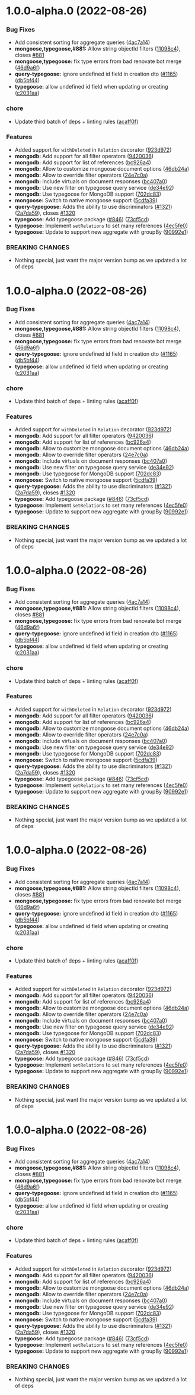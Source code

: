  
# 1.0.0-alpha.0 (2022-08-26)


### Bug Fixes

* Add consistent sorting for aggregate queries ([4ac7a14](https://github.com/TriPSs/nestjs-query/commit/4ac7a1485c7dcd83569951298606f487608806b1))
* **mongoose,typegoose,#881:** Allow string objectId filters ([11098c4](https://github.com/TriPSs/nestjs-query/commit/11098c441de41462fe6c45742bc317f52ea09711)), closes [#881](https://github.com/TriPSs/nestjs-query/issues/881)
* **mongoose,typegoose:** fix type errors from bad renovate bot merge ([46d9a6f](https://github.com/TriPSs/nestjs-query/commit/46d9a6f49c011c5bc40d00b92d2fa17059f2702c))
* **query-typegoose:** ignore undefined id field in creation dto ([#1165](https://github.com/TriPSs/nestjs-query/issues/1165)) ([db5bf44](https://github.com/TriPSs/nestjs-query/commit/db5bf447bdf0095b01791b694785ecd3fb723c0f))
* **typegoose:** allow undefined id field when updating or creating ([c2031aa](https://github.com/TriPSs/nestjs-query/commit/c2031aaf8c65fe7f2440f5b434329662c02296e4))


### chore

* Update third batch of deps + linting rules ([acaff0f](https://github.com/TriPSs/nestjs-query/commit/acaff0fd56918a26cc108d6d98ef71b275400da4))


### Features

* Added support for `withDeleted` in `Relation` decorator ([923d972](https://github.com/TriPSs/nestjs-query/commit/923d972660d06cc76065d90b4a46f8775669ff0b))
* **mongodb:** Add support for all filter operators ([9420036](https://github.com/TriPSs/nestjs-query/commit/9420036d8d24e825c08b60bd9773404e26968ea5))
* **mongodb:** Add support for list of references ([bc926a4](https://github.com/TriPSs/nestjs-query/commit/bc926a4f089fd790b8bc37ee126bfcc2f70fc145))
* **mongodb:** Allow to customize mongoose document options ([46db24a](https://github.com/TriPSs/nestjs-query/commit/46db24ac2b424b9379d380792328ee670fb281e3))
* **mongodb:** Allow to override filter operators ([24e7c0a](https://github.com/TriPSs/nestjs-query/commit/24e7c0a6146ca37598b73577bd772e0e79dea823))
* **mongodb:** Include virtuals on document responses ([bc407a0](https://github.com/TriPSs/nestjs-query/commit/bc407a0f7100a741d8a4084227e3767fcf36dd4a))
* **mongodb:** Use new filter on typegoose query service ([de34e92](https://github.com/TriPSs/nestjs-query/commit/de34e9240055b0f1cfbb360b66c37f216f115ddb))
* **mongodb:** Use typegoose for MongoDB support ([702dc83](https://github.com/TriPSs/nestjs-query/commit/702dc839638afd6b781dbb0f75f725d7286eb580))
* **mongoose:** Switch to native mongoose support ([5cdfa39](https://github.com/TriPSs/nestjs-query/commit/5cdfa39b7d91cf0f8438ef3387a89aac850f4452))
* **query-typegoose:** Adds the ability to use discriminators ([#1321](https://github.com/TriPSs/nestjs-query/issues/1321)) ([2a7da59](https://github.com/TriPSs/nestjs-query/commit/2a7da59c3c857acedbd786d6df5772645c00f543)), closes [#1320](https://github.com/TriPSs/nestjs-query/issues/1320)
* **typegoose:** Add typegoose package ([#846](https://github.com/TriPSs/nestjs-query/issues/846)) ([73cf5cd](https://github.com/TriPSs/nestjs-query/commit/73cf5cdbf11496ad3a3ce3f6bb69975510de26e2))
* **typegoose:** Implement `setRelations` to set many references ([4ec5fe0](https://github.com/TriPSs/nestjs-query/commit/4ec5fe07689eacb0456f531d69368b0451ce69a1))
* **typegoose:** Update to support new aggregate with groupBy ([90992e1](https://github.com/TriPSs/nestjs-query/commit/90992e1a1dcc4e4e888e5946ab639535932f8f52))


### BREAKING CHANGES

* Nothing special, just want the major version bump as we updated a lot of deps



# 1.0.0-alpha.0 (2022-08-26)


### Bug Fixes

* Add consistent sorting for aggregate queries ([4ac7a14](https://github.com/TriPSs/nestjs-query/commit/4ac7a1485c7dcd83569951298606f487608806b1))
* **mongoose,typegoose,#881:** Allow string objectId filters ([11098c4](https://github.com/TriPSs/nestjs-query/commit/11098c441de41462fe6c45742bc317f52ea09711)), closes [#881](https://github.com/TriPSs/nestjs-query/issues/881)
* **mongoose,typegoose:** fix type errors from bad renovate bot merge ([46d9a6f](https://github.com/TriPSs/nestjs-query/commit/46d9a6f49c011c5bc40d00b92d2fa17059f2702c))
* **query-typegoose:** ignore undefined id field in creation dto ([#1165](https://github.com/TriPSs/nestjs-query/issues/1165)) ([db5bf44](https://github.com/TriPSs/nestjs-query/commit/db5bf447bdf0095b01791b694785ecd3fb723c0f))
* **typegoose:** allow undefined id field when updating or creating ([c2031aa](https://github.com/TriPSs/nestjs-query/commit/c2031aaf8c65fe7f2440f5b434329662c02296e4))


### chore

* Update third batch of deps + linting rules ([acaff0f](https://github.com/TriPSs/nestjs-query/commit/acaff0fd56918a26cc108d6d98ef71b275400da4))


### Features

* Added support for `withDeleted` in `Relation` decorator ([923d972](https://github.com/TriPSs/nestjs-query/commit/923d972660d06cc76065d90b4a46f8775669ff0b))
* **mongodb:** Add support for all filter operators ([9420036](https://github.com/TriPSs/nestjs-query/commit/9420036d8d24e825c08b60bd9773404e26968ea5))
* **mongodb:** Add support for list of references ([bc926a4](https://github.com/TriPSs/nestjs-query/commit/bc926a4f089fd790b8bc37ee126bfcc2f70fc145))
* **mongodb:** Allow to customize mongoose document options ([46db24a](https://github.com/TriPSs/nestjs-query/commit/46db24ac2b424b9379d380792328ee670fb281e3))
* **mongodb:** Allow to override filter operators ([24e7c0a](https://github.com/TriPSs/nestjs-query/commit/24e7c0a6146ca37598b73577bd772e0e79dea823))
* **mongodb:** Include virtuals on document responses ([bc407a0](https://github.com/TriPSs/nestjs-query/commit/bc407a0f7100a741d8a4084227e3767fcf36dd4a))
* **mongodb:** Use new filter on typegoose query service ([de34e92](https://github.com/TriPSs/nestjs-query/commit/de34e9240055b0f1cfbb360b66c37f216f115ddb))
* **mongodb:** Use typegoose for MongoDB support ([702dc83](https://github.com/TriPSs/nestjs-query/commit/702dc839638afd6b781dbb0f75f725d7286eb580))
* **mongoose:** Switch to native mongoose support ([5cdfa39](https://github.com/TriPSs/nestjs-query/commit/5cdfa39b7d91cf0f8438ef3387a89aac850f4452))
* **query-typegoose:** Adds the ability to use discriminators ([#1321](https://github.com/TriPSs/nestjs-query/issues/1321)) ([2a7da59](https://github.com/TriPSs/nestjs-query/commit/2a7da59c3c857acedbd786d6df5772645c00f543)), closes [#1320](https://github.com/TriPSs/nestjs-query/issues/1320)
* **typegoose:** Add typegoose package ([#846](https://github.com/TriPSs/nestjs-query/issues/846)) ([73cf5cd](https://github.com/TriPSs/nestjs-query/commit/73cf5cdbf11496ad3a3ce3f6bb69975510de26e2))
* **typegoose:** Implement `setRelations` to set many references ([4ec5fe0](https://github.com/TriPSs/nestjs-query/commit/4ec5fe07689eacb0456f531d69368b0451ce69a1))
* **typegoose:** Update to support new aggregate with groupBy ([90992e1](https://github.com/TriPSs/nestjs-query/commit/90992e1a1dcc4e4e888e5946ab639535932f8f52))


### BREAKING CHANGES

* Nothing special, just want the major version bump as we updated a lot of deps



# 1.0.0-alpha.0 (2022-08-26)


### Bug Fixes

* Add consistent sorting for aggregate queries ([4ac7a14](https://github.com/TriPSs/nestjs-query/commit/4ac7a1485c7dcd83569951298606f487608806b1))
* **mongoose,typegoose,#881:** Allow string objectId filters ([11098c4](https://github.com/TriPSs/nestjs-query/commit/11098c441de41462fe6c45742bc317f52ea09711)), closes [#881](https://github.com/TriPSs/nestjs-query/issues/881)
* **mongoose,typegoose:** fix type errors from bad renovate bot merge ([46d9a6f](https://github.com/TriPSs/nestjs-query/commit/46d9a6f49c011c5bc40d00b92d2fa17059f2702c))
* **query-typegoose:** ignore undefined id field in creation dto ([#1165](https://github.com/TriPSs/nestjs-query/issues/1165)) ([db5bf44](https://github.com/TriPSs/nestjs-query/commit/db5bf447bdf0095b01791b694785ecd3fb723c0f))
* **typegoose:** allow undefined id field when updating or creating ([c2031aa](https://github.com/TriPSs/nestjs-query/commit/c2031aaf8c65fe7f2440f5b434329662c02296e4))


### chore

* Update third batch of deps + linting rules ([acaff0f](https://github.com/TriPSs/nestjs-query/commit/acaff0fd56918a26cc108d6d98ef71b275400da4))


### Features

* Added support for `withDeleted` in `Relation` decorator ([923d972](https://github.com/TriPSs/nestjs-query/commit/923d972660d06cc76065d90b4a46f8775669ff0b))
* **mongodb:** Add support for all filter operators ([9420036](https://github.com/TriPSs/nestjs-query/commit/9420036d8d24e825c08b60bd9773404e26968ea5))
* **mongodb:** Add support for list of references ([bc926a4](https://github.com/TriPSs/nestjs-query/commit/bc926a4f089fd790b8bc37ee126bfcc2f70fc145))
* **mongodb:** Allow to customize mongoose document options ([46db24a](https://github.com/TriPSs/nestjs-query/commit/46db24ac2b424b9379d380792328ee670fb281e3))
* **mongodb:** Allow to override filter operators ([24e7c0a](https://github.com/TriPSs/nestjs-query/commit/24e7c0a6146ca37598b73577bd772e0e79dea823))
* **mongodb:** Include virtuals on document responses ([bc407a0](https://github.com/TriPSs/nestjs-query/commit/bc407a0f7100a741d8a4084227e3767fcf36dd4a))
* **mongodb:** Use new filter on typegoose query service ([de34e92](https://github.com/TriPSs/nestjs-query/commit/de34e9240055b0f1cfbb360b66c37f216f115ddb))
* **mongodb:** Use typegoose for MongoDB support ([702dc83](https://github.com/TriPSs/nestjs-query/commit/702dc839638afd6b781dbb0f75f725d7286eb580))
* **mongoose:** Switch to native mongoose support ([5cdfa39](https://github.com/TriPSs/nestjs-query/commit/5cdfa39b7d91cf0f8438ef3387a89aac850f4452))
* **query-typegoose:** Adds the ability to use discriminators ([#1321](https://github.com/TriPSs/nestjs-query/issues/1321)) ([2a7da59](https://github.com/TriPSs/nestjs-query/commit/2a7da59c3c857acedbd786d6df5772645c00f543)), closes [#1320](https://github.com/TriPSs/nestjs-query/issues/1320)
* **typegoose:** Add typegoose package ([#846](https://github.com/TriPSs/nestjs-query/issues/846)) ([73cf5cd](https://github.com/TriPSs/nestjs-query/commit/73cf5cdbf11496ad3a3ce3f6bb69975510de26e2))
* **typegoose:** Implement `setRelations` to set many references ([4ec5fe0](https://github.com/TriPSs/nestjs-query/commit/4ec5fe07689eacb0456f531d69368b0451ce69a1))
* **typegoose:** Update to support new aggregate with groupBy ([90992e1](https://github.com/TriPSs/nestjs-query/commit/90992e1a1dcc4e4e888e5946ab639535932f8f52))


### BREAKING CHANGES

* Nothing special, just want the major version bump as we updated a lot of deps



# 1.0.0-alpha.0 (2022-08-26)


### Bug Fixes

* Add consistent sorting for aggregate queries ([4ac7a14](https://github.com/TriPSs/nestjs-query/commit/4ac7a1485c7dcd83569951298606f487608806b1))
* **mongoose,typegoose,#881:** Allow string objectId filters ([11098c4](https://github.com/TriPSs/nestjs-query/commit/11098c441de41462fe6c45742bc317f52ea09711)), closes [#881](https://github.com/TriPSs/nestjs-query/issues/881)
* **mongoose,typegoose:** fix type errors from bad renovate bot merge ([46d9a6f](https://github.com/TriPSs/nestjs-query/commit/46d9a6f49c011c5bc40d00b92d2fa17059f2702c))
* **query-typegoose:** ignore undefined id field in creation dto ([#1165](https://github.com/TriPSs/nestjs-query/issues/1165)) ([db5bf44](https://github.com/TriPSs/nestjs-query/commit/db5bf447bdf0095b01791b694785ecd3fb723c0f))
* **typegoose:** allow undefined id field when updating or creating ([c2031aa](https://github.com/TriPSs/nestjs-query/commit/c2031aaf8c65fe7f2440f5b434329662c02296e4))


### chore

* Update third batch of deps + linting rules ([acaff0f](https://github.com/TriPSs/nestjs-query/commit/acaff0fd56918a26cc108d6d98ef71b275400da4))


### Features

* Added support for `withDeleted` in `Relation` decorator ([923d972](https://github.com/TriPSs/nestjs-query/commit/923d972660d06cc76065d90b4a46f8775669ff0b))
* **mongodb:** Add support for all filter operators ([9420036](https://github.com/TriPSs/nestjs-query/commit/9420036d8d24e825c08b60bd9773404e26968ea5))
* **mongodb:** Add support for list of references ([bc926a4](https://github.com/TriPSs/nestjs-query/commit/bc926a4f089fd790b8bc37ee126bfcc2f70fc145))
* **mongodb:** Allow to customize mongoose document options ([46db24a](https://github.com/TriPSs/nestjs-query/commit/46db24ac2b424b9379d380792328ee670fb281e3))
* **mongodb:** Allow to override filter operators ([24e7c0a](https://github.com/TriPSs/nestjs-query/commit/24e7c0a6146ca37598b73577bd772e0e79dea823))
* **mongodb:** Include virtuals on document responses ([bc407a0](https://github.com/TriPSs/nestjs-query/commit/bc407a0f7100a741d8a4084227e3767fcf36dd4a))
* **mongodb:** Use new filter on typegoose query service ([de34e92](https://github.com/TriPSs/nestjs-query/commit/de34e9240055b0f1cfbb360b66c37f216f115ddb))
* **mongodb:** Use typegoose for MongoDB support ([702dc83](https://github.com/TriPSs/nestjs-query/commit/702dc839638afd6b781dbb0f75f725d7286eb580))
* **mongoose:** Switch to native mongoose support ([5cdfa39](https://github.com/TriPSs/nestjs-query/commit/5cdfa39b7d91cf0f8438ef3387a89aac850f4452))
* **query-typegoose:** Adds the ability to use discriminators ([#1321](https://github.com/TriPSs/nestjs-query/issues/1321)) ([2a7da59](https://github.com/TriPSs/nestjs-query/commit/2a7da59c3c857acedbd786d6df5772645c00f543)), closes [#1320](https://github.com/TriPSs/nestjs-query/issues/1320)
* **typegoose:** Add typegoose package ([#846](https://github.com/TriPSs/nestjs-query/issues/846)) ([73cf5cd](https://github.com/TriPSs/nestjs-query/commit/73cf5cdbf11496ad3a3ce3f6bb69975510de26e2))
* **typegoose:** Implement `setRelations` to set many references ([4ec5fe0](https://github.com/TriPSs/nestjs-query/commit/4ec5fe07689eacb0456f531d69368b0451ce69a1))
* **typegoose:** Update to support new aggregate with groupBy ([90992e1](https://github.com/TriPSs/nestjs-query/commit/90992e1a1dcc4e4e888e5946ab639535932f8f52))


### BREAKING CHANGES

* Nothing special, just want the major version bump as we updated a lot of deps



# 1.0.0-alpha.0 (2022-08-26)


### Bug Fixes

* Add consistent sorting for aggregate queries ([4ac7a14](https://github.com/TriPSs/nestjs-query/commit/4ac7a1485c7dcd83569951298606f487608806b1))
* **mongoose,typegoose,#881:** Allow string objectId filters ([11098c4](https://github.com/TriPSs/nestjs-query/commit/11098c441de41462fe6c45742bc317f52ea09711)), closes [#881](https://github.com/TriPSs/nestjs-query/issues/881)
* **mongoose,typegoose:** fix type errors from bad renovate bot merge ([46d9a6f](https://github.com/TriPSs/nestjs-query/commit/46d9a6f49c011c5bc40d00b92d2fa17059f2702c))
* **query-typegoose:** ignore undefined id field in creation dto ([#1165](https://github.com/TriPSs/nestjs-query/issues/1165)) ([db5bf44](https://github.com/TriPSs/nestjs-query/commit/db5bf447bdf0095b01791b694785ecd3fb723c0f))
* **typegoose:** allow undefined id field when updating or creating ([c2031aa](https://github.com/TriPSs/nestjs-query/commit/c2031aaf8c65fe7f2440f5b434329662c02296e4))


### chore

* Update third batch of deps + linting rules ([acaff0f](https://github.com/TriPSs/nestjs-query/commit/acaff0fd56918a26cc108d6d98ef71b275400da4))


### Features

* Added support for `withDeleted` in `Relation` decorator ([923d972](https://github.com/TriPSs/nestjs-query/commit/923d972660d06cc76065d90b4a46f8775669ff0b))
* **mongodb:** Add support for all filter operators ([9420036](https://github.com/TriPSs/nestjs-query/commit/9420036d8d24e825c08b60bd9773404e26968ea5))
* **mongodb:** Add support for list of references ([bc926a4](https://github.com/TriPSs/nestjs-query/commit/bc926a4f089fd790b8bc37ee126bfcc2f70fc145))
* **mongodb:** Allow to customize mongoose document options ([46db24a](https://github.com/TriPSs/nestjs-query/commit/46db24ac2b424b9379d380792328ee670fb281e3))
* **mongodb:** Allow to override filter operators ([24e7c0a](https://github.com/TriPSs/nestjs-query/commit/24e7c0a6146ca37598b73577bd772e0e79dea823))
* **mongodb:** Include virtuals on document responses ([bc407a0](https://github.com/TriPSs/nestjs-query/commit/bc407a0f7100a741d8a4084227e3767fcf36dd4a))
* **mongodb:** Use new filter on typegoose query service ([de34e92](https://github.com/TriPSs/nestjs-query/commit/de34e9240055b0f1cfbb360b66c37f216f115ddb))
* **mongodb:** Use typegoose for MongoDB support ([702dc83](https://github.com/TriPSs/nestjs-query/commit/702dc839638afd6b781dbb0f75f725d7286eb580))
* **mongoose:** Switch to native mongoose support ([5cdfa39](https://github.com/TriPSs/nestjs-query/commit/5cdfa39b7d91cf0f8438ef3387a89aac850f4452))
* **query-typegoose:** Adds the ability to use discriminators ([#1321](https://github.com/TriPSs/nestjs-query/issues/1321)) ([2a7da59](https://github.com/TriPSs/nestjs-query/commit/2a7da59c3c857acedbd786d6df5772645c00f543)), closes [#1320](https://github.com/TriPSs/nestjs-query/issues/1320)
* **typegoose:** Add typegoose package ([#846](https://github.com/TriPSs/nestjs-query/issues/846)) ([73cf5cd](https://github.com/TriPSs/nestjs-query/commit/73cf5cdbf11496ad3a3ce3f6bb69975510de26e2))
* **typegoose:** Implement `setRelations` to set many references ([4ec5fe0](https://github.com/TriPSs/nestjs-query/commit/4ec5fe07689eacb0456f531d69368b0451ce69a1))
* **typegoose:** Update to support new aggregate with groupBy ([90992e1](https://github.com/TriPSs/nestjs-query/commit/90992e1a1dcc4e4e888e5946ab639535932f8f52))


### BREAKING CHANGES

* Nothing special, just want the major version bump as we updated a lot of deps
